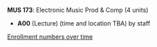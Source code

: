 **MUS 173**: Electronic Music Prod & Comp (4 units)

- **A00** (Lecture) (time and location TBA) by staff

[Enrollment numbers over time](./MUS173.tsv)
